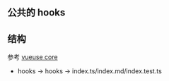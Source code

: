 ## 公共的 hooks

## 结构

参考 [vueuse core](https://github.com/vueuse/vueuse/tree/main/packages/core)

- hooks -> hooks -> index.ts/index.md/index.test.ts
